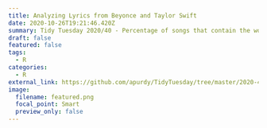```yaml
---
title: Analyzing Lyrics from Beyonce and Taylor Swift
date: 2020-10-26T19:21:46.420Z
summary: Tidy Tuesday 2020/40 - Percentage of songs that contain the word "love"
draft: false
featured: false
tags:
  - R
categories:
  - R
external_link: https://github.com/apurdy/TidyTuesday/tree/master/2020-40
image:
  filename: featured.png
  focal_point: Smart
  preview_only: false
---
```

